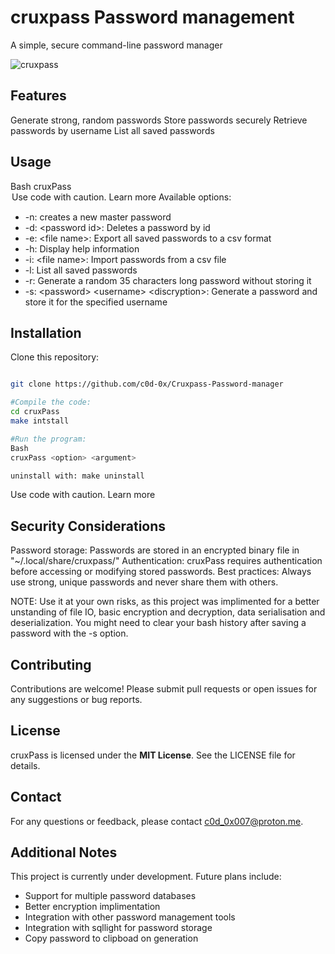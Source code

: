 # cruxpass Password management

A simple, secure command-line password manager

<img src="https://github.com/c0d-0x/Cruxpass-Password-manager/tree/main/resources/cusspass.gif" alt="cruxpass"/>
     


## Features

Generate strong, random passwords
Store passwords securely
Retrieve passwords by username
List all saved passwords

## Usage

Bash
cruxPass <option> <argument>
Use code with caution. Learn more
Available options:

- -n: creates a new master password
- -d: \<password id\>: Deletes a password by id
- -e: \<file name\>: Export all saved passwords to a csv format
- -h: Display help information
- -i: \<file name\>: Import passwords from a csv file
- -l: List all saved passwords
- -r: Generate a random 35 characters long password without storing it
- -s: \<password\> \<username\> \<discryption\>: Generate a password and store it for the specified username

## Installation

Clone this repository:

```Bash

git clone https://github.com/c0d-0x/Cruxpass-Password-manager

#Compile the code:
cd cruxPass
make intstall

#Run the program:
Bash
cruxPass <option> <argument>

uninstall with: make uninstall
```

Use code with caution. Learn more

## Security Considerations

Password storage: Passwords are stored in an encrypted binary file in "~/.local/share/cruxpass/"
Authentication: cruxPass requires authentication before accessing or modifying stored passwords.
Best practices: Always use strong, unique passwords and never share them with others.

NOTE: Use it at your own risks, as this project was implimented for a better unstanding of file IO,
basic encryption and decryption, data serialisation and deserialization. You might need to clear your bash
history after saving a password with the -s option.

## Contributing

Contributions are welcome! Please submit pull requests or open issues for any suggestions or bug reports.

## License

cruxPass is licensed under the **MIT License**. See the LICENSE file for details.

## Contact

For any questions or feedback, please contact <c0d_0x007@proton.me>.

## Additional Notes

This project is currently under development.
Future plans include:

- Support for multiple password databases
- Better encryption implimentation
- Integration with other password management tools
- Integration with sqllight for password storage
- Copy password to clipboad on generation
